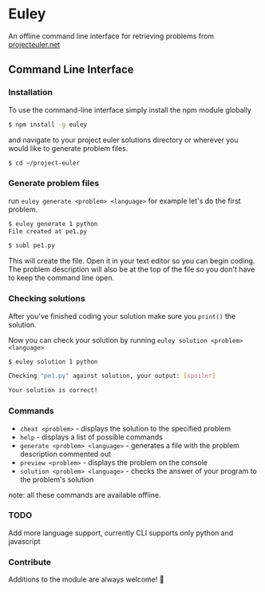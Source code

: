 # Euley

An offline command line interface for retrieving problems from [projecteuler.net](http://projecteuler.net)

## Command Line Interface

### Installation

To use the command-line interface simply install the npm module globally

```bash
$ npm install -g euley
```

and navigate to your project euler solutions directory or wherever you would like to generate problem files.

```bash
$ cd ~/project-euler
```


### Generate problem files
run `euley generate <problem> <language>` for example let's do the first problem.

```bash
$ euley generate 1 python
File created at pe1.py

$ subl pe1.py
```

This will create the file. Open it in your text editor so you can begin coding. The problem description will also be at the top of the file so you don't have to keep the command line open. 


### Checking solutions
After you've finished coding your solution make sure you ` print() ` the solution.

Now you can check your solution by running ` euley solution <problem> <language> `

```bash
$ euley solution 1 python

Checking "pe1.py" against solution, your output: [spoiler]

Your solution is correct!
```

### Commands
* ` cheat <problem> ` - displays the solution to the specified problem
* ` help ` - displays a list of possible commands
* ` generate <problem> <language> ` - generates a file with the problem description commented out
* ` preview <problem> ` - displays the problem on the console 
* ` solution <problem> <language> ` - checks the answer of your program to the problem's solution

note: all these commands are available offline.

### TODO
Add more language support, currently CLI supports only python and javascript

### Contribute
Additions to the module are always welcome! :raised_hands:

